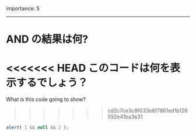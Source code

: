 importance: 5

---

# AND の結果は何?

<<<<<<< HEAD
このコードは何を表示するでしょう？
=======
What is this code going to show?
>>>>>>> cd2c7ce3c8f033e6f7861ed1b126552e41ba3e31

```js
alert( 1 && null && 2 );
```
